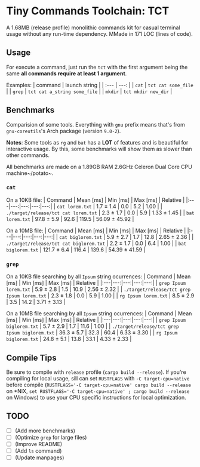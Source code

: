 # Tiny Commands Toolchain: TCT
A 1.68MB (release profile) monolithic commands kit for casual terminal usage without any run-time dependency. MMade in 171 LOC (lines of code).

## Usage
For execute a command, just run the `tct` with the first argument being the same **all commands require at least 1 argument**.

Examples:
| command | launch string |
| :--- | ---: |
| `cat` | `tct cat some_file` |
| `grep` | `tct cat a_string some_file` |
| `mkdir` | `tct mkdir new_dir` |

## Benchmarks
Comparision of some tools. Everything with `gnu` prefix means that's from `gnu-coreutils`'s Arch package (version `9.0-2`).

**Notes**: Some tools as `rg` and `bat` has a **LOT** of features and is beautiful for interactive usage. By this, some benchmarks will show them as slower than other commands.

All benchmarks are made on a 1.89GB RAM 2.6GHz Celeron Dual Core CPU machine~/potato~.

### `cat`
On a 10KB file:
| Command | Mean [ms] | Min [ms] | Max [ms] | Relative |
|:---|---:|---:|---:|---:|
| `cat lorem.txt` | 1.7 ± 1.4 | 0.0 | 5.2 | 1.00 |
| `./target/release/tct cat lorem.txt` | 2.3 ± 1.7 | 0.0 | 5.9 | 1.33 ± 1.45 |
| `bat lorem.txt` | 97.8 ± 5.9 | 92.6 | 119.5 | 56.09 ± 45.92 |

On a 10MB file:
| Command | Mean [ms] | Min [ms] | Max [ms] | Relative |
|:---|---:|---:|---:|---:|
| `cat biglorem.txt` | 5.9 ± 2.7 | 1.7 | 12.8 | 2.65 ± 2.36 |
| `./target/release/tct cat biglorem.txt` | 2.2 ± 1.7 | 0.0 | 6.4 | 1.00 |
| `bat biglorem.txt` | 121.7 ± 6.4 | 116.4 | 139.6 | 54.39 ± 41.59 |

### `grep`
On a 10KB file searching by all `Ipsum` string ocurrences:
| Command | Mean [ms] | Min [ms] | Max [ms] | Relative |
|:---|---:|---:|---:|---:|
| `grep Ipsum lorem.txt` | 5.9 ± 2.8 | 1.5 | 10.9 | 2.56 ± 2.32 |
| `./target/release/tct grep Ipsum lorem.txt` | 2.3 ± 1.8 | 0.0 | 5.9 | 1.00 |
| `rg Ipsum lorem.txt` | 8.5 ± 2.9 | 3.5 | 14.2 | 3.71 ± 3.13 |

On a 10MB file searching by all `Ipsum` string ocurrences:
| Command | Mean [ms] | Min [ms] | Max [ms] | Relative |
|:---|---:|---:|---:|---:|
| `grep Ipsum biglorem.txt` | 5.7 ± 2.9 | 1.7 | 11.6 | 1.00 |
| `./target/release/tct grep Ipsum biglorem.txt` | 36.3 ± 5.7 | 32.3 | 60.4 | 6.33 ± 3.30 |
| `rg Ipsum biglorem.txt` | 24.8 ± 5.1 | 13.8 | 33.1 | 4.33 ± 2.33 |

## Compile Tips
Be sure to compile with `release` profile (`cargo build --release`). If you're compiling for local usage, sill can set `RUSTFLAGS` with `-C target-cpu=native` before compile (`RUSTFLAGS='-C target-cpu=native' cargo build --release` on \*NIX, `set RUSTFLAGS='-C target-cpu=native' ; cargo build --release` on Windows) to use your CPU specific instructions for local optimization.

## TODO
- [ ] (Add more benchmarks)
- [ ] (Optimize `grep` for large files)
- [ ] (Improve README)
- [ ] (Add `ls` command)
- [ ] (Update manpages)
